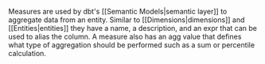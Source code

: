 Measures are used by dbt's [[Semantic Models|semantic layer]] to aggregate data from an entity. Similar to [[Dimensions|dimensions]] and [[Entities|entities]] they have a name, a description, and an expr that can be used to alias the column. A measure also has an agg value that defines what type of aggregation should be performed such as a sum or percentile calculation.